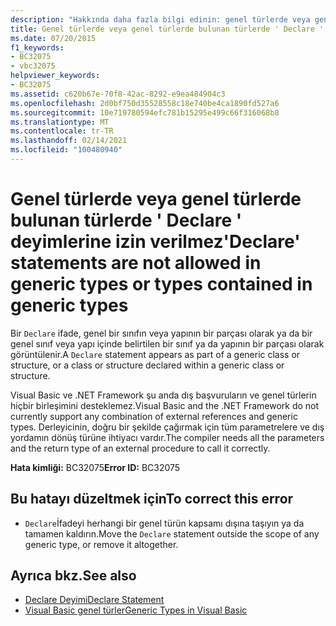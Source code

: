 ```yaml
---
description: "Hakkında daha fazla bilgi edinin: genel türlerde veya genel türlerde bulunan türlerde ' Declare ' deyimlerine izin verilmez"
title: Genel türlerde veya genel türlerde bulunan türlerde ' Declare ' deyimlerine izin verilmez
ms.date: 07/20/2015
f1_keywords:
- BC32075
- vbc32075
helpviewer_keywords:
- BC32075
ms.assetid: c620b67e-70f8-42ac-8292-e9ea484904c3
ms.openlocfilehash: 2d0bf750d35528558c18e740be4ca1890fd527a6
ms.sourcegitcommit: 10e719780594efc781b15295e499c66f316068b8
ms.translationtype: MT
ms.contentlocale: tr-TR
ms.lasthandoff: 02/14/2021
ms.locfileid: "100480940"
---
```

# <a name="declare-statements-are-not-allowed-in-generic-types-or-types-contained-in-generic-types"></a><span data-ttu-id="8ab30-103">Genel türlerde veya genel türlerde bulunan türlerde ' Declare ' deyimlerine izin verilmez</span><span class="sxs-lookup"><span data-stu-id="8ab30-103">'Declare' statements are not allowed in generic types or types contained in generic types</span></span>

<span data-ttu-id="8ab30-104">Bir `Declare` ifade, genel bir sınıfın veya yapının bir parçası olarak ya da bir genel sınıf veya yapı içinde belirtilen bir sınıf ya da yapının bir parçası olarak görüntülenir.</span><span class="sxs-lookup"><span data-stu-id="8ab30-104">A `Declare` statement appears as part of a generic class or structure, or a class or structure declared within a generic class or structure.</span></span>  
  
 <span data-ttu-id="8ab30-105">Visual Basic ve .NET Framework şu anda dış başvuruların ve genel türlerin hiçbir birleşimini desteklemez.</span><span class="sxs-lookup"><span data-stu-id="8ab30-105">Visual Basic and the .NET Framework do not currently support any combination of external references and generic types.</span></span> <span data-ttu-id="8ab30-106">Derleyicinin, doğru bir şekilde çağırmak için tüm parametrelere ve dış yordamın dönüş türüne ihtiyacı vardır.</span><span class="sxs-lookup"><span data-stu-id="8ab30-106">The compiler needs all the parameters and the return type of an external procedure to call it correctly.</span></span>  
  
 <span data-ttu-id="8ab30-107">**Hata kimliği:** BC32075</span><span class="sxs-lookup"><span data-stu-id="8ab30-107">**Error ID:** BC32075</span></span>  
  
## <a name="to-correct-this-error"></a><span data-ttu-id="8ab30-108">Bu hatayı düzeltmek için</span><span class="sxs-lookup"><span data-stu-id="8ab30-108">To correct this error</span></span>  
  
- <span data-ttu-id="8ab30-109">`Declare`İfadeyi herhangi bir genel türün kapsamı dışına taşıyın ya da tamamen kaldırın.</span><span class="sxs-lookup"><span data-stu-id="8ab30-109">Move the `Declare` statement outside the scope of any generic type, or remove it altogether.</span></span>  
  
## <a name="see-also"></a><span data-ttu-id="8ab30-110">Ayrıca bkz.</span><span class="sxs-lookup"><span data-stu-id="8ab30-110">See also</span></span>

- [<span data-ttu-id="8ab30-111">Declare Deyimi</span><span class="sxs-lookup"><span data-stu-id="8ab30-111">Declare Statement</span></span>](../language-reference/statements/declare-statement.md)
- [<span data-ttu-id="8ab30-112">Visual Basic genel türler</span><span class="sxs-lookup"><span data-stu-id="8ab30-112">Generic Types in Visual Basic</span></span>](../programming-guide/language-features/data-types/generic-types.md)

